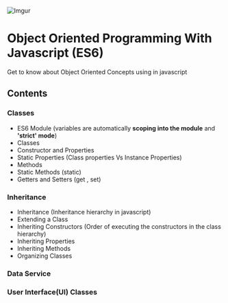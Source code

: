 ![Imgur](http://i.imgur.com/GnBGjvp.jpg)
# Object Oriented Programming With Javascript (ES6)
Get to know about Object Oriented Concepts using in javascript

## Contents

### Classes
- ES6 Module (variables are automatically **scoping into the module** and **'strict' mode**)
- Classes
- Constructor and Properties
- Static Properties (Class properties Vs Instance Properties)
- Methods
- Static Methods (static)
- Getters and Setters (get , set)

### Inheritance
- Inheritance (Inheritance hierarchy in javascript)
- Extending a Class
- Inheriting Constructors (Order of executing the constructors in the class hierarchy)
- Inheriting Properties
- Inheriting Methods
- Organizing Classes

### Data Service
### User Interface(UI) Classes




